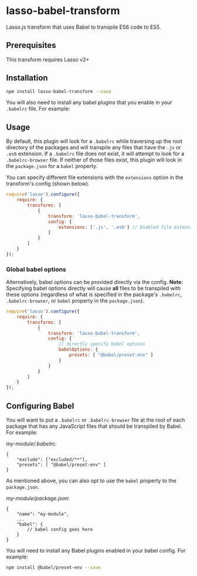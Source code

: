 # lasso-babel-transform

Lasso.js transform that uses Babel to transpile ES6 code to ES5.

## Prerequisites

This transform requires Lasso v2+

## Installation

```bash
npm install lasso-babel-transform --save
```

You will also need to install any babel plugins that you enable in your `.babelrc` file. For example:


## Usage

By default, this plugin will look for a `.babelrc` while traversing up the root directory of the packages and
will transpile any files that have the `.js` or `.es6` extension. If a `.babelrc` file does not exist, it
will attempt to look for a `.babelrc-browser` file. If neither of those files exist, this plugin will look in
the `package.json` for a `babel` property.

You can specify different file extensions with the `extensions` option in the transform's config (shown below).

```javascript
require('lasso').configure({
    require: {
        transforms: [
            {
                transform: 'lasso-babel-transform',
                config: {
                    extensions: ['.js', '.es6'] // Enabled file extensions. Default: ['.js', '.es6']
                }
            }
        ]
    }
});
```

### Global babel options

Alternatively, babel options can be provided directly via the config. **Note:** Specifying babel options directly
will cause **all** files to be transpiled with these options (regardless of what is specified in the package's `.babelrc`,
 `.babelrc-browser`, or `babel` property in the `package.json`).

```javascript
require('lasso').configure({
    require: {
        transforms: [
            {
                transform: 'lasso-babel-transform',
                config: {
                    // directly specify babel options
                    babelOptions: {
                        presets: [ "@babel/preset-env" ]
                    }
                }
            }
        ]
    }
});
```

## Configuring Babel

You will want to put a `.babelrc` or `.babelrc-browser` file at the root of each package that has any JavaScript files that should
be transpiled by Babel. For example:

_my-module/.babelrc:_

```
{
    "exclude": ["excluded/**"],
    "presets": [ "@babel/preset-env" ]
}
```

As mentioned above, you can also opt to use the `babel` property to the `package.json`.

_my-module/package.json:_
```
{
    "name": "my-module",
    ...
    "babel": {
        // babel config goes here
    }
}
```

You will need to install any Babel plugins enabled in your babel config. For example:

```bash
npm install @babel/preset-env --save
```

